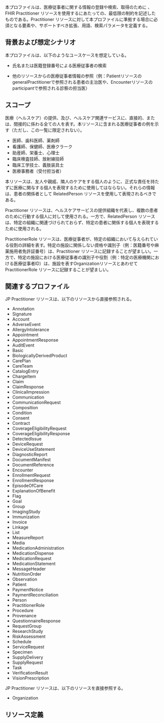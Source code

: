 <br/>
本プロファイルは、医療従事者に関する情報の登録や検索、取得のために 、FHIR Practitioner リソースを使用するにあたっての、最低限の制約を記述したものである。Practitioner リソースに対して本プロファイルに準拠する場合に必須となる要素や、サポートすべき拡張、用語、検索パラメータを定義する。

## 背景および想定シナリオ

本プロファイルは、以下のようなユースケースを想定している。

- 氏名または医籍登録番号による医療従事者の検索

- 他のリソースからの医療従事者情報の参照（例：Patientリソースの generalPractitionerで参照される患者の主治医や、Encounterリソースのparticipantで参照される診察の担当医）


## スコープ

医療（ヘルスケア）の提供、及び、ヘルスケア関連サービスに、直接的、または、間接的に係わる全ての人を表す。本リソースに含まれる医療従事者の例を示す（ただし、この一覧に限定されない）。

- 医師、歯科医師、薬剤師
- 看護師、保健師、医療クラーク
- 助産師、栄養士、心理士
- 臨床検査技師、放射線技師
- 臨床工学技士、義肢装具士
- 医療事務者（受付担当者）

本リソースは、友人や親戚、隣人のケアをする個人のように、正式な責任を持たずに医療に関与する個人を表現するために使用してはならない。それらの情報は、患者の関係者として RelatedPerson リソースを使用して表現されるべきである。

Practitioner リソースは、ヘルスケアサービスの提供組織を代表し、複数の患者のために行動する個人に対して使用される。一方で、RelatedPerson リソースは、特定の組織に関連づけられておらず、特定の患者に関係する個人を表現するために使用される。

PractitionerRole リソースは、医療従事者が、特定の組織において与えられている役割の詳細を表す。特定の施設に関係しない資格や識別子（例：医籍番号や麻薬施用者免許証番号）は、Practitioner リソースに記録することが望ましい。一方で、特定の施設における医療従事者の識別子や役割（例：特定の医療機関における医療従事者ID）は、施設を表すOrganizationリソースとあわせて PractitionerRole リソースに記録することが望ましい。



## 関連するプロファイル


JP Practitioner リソースは、以下のリソースから直接参照される。

 - Annotation
 - Signature
 - Account
 - AdverseEvent
 - AllergyIntolerance
 - Appointment
 - AppointmentResponse
 - AuditEvent
 - Basic
 - BiologicallyDerivedProduct
 - CarePlan
 - CareTeam
 - CatalogEntry
 - ChargeItem
 - Claim
 - ClaimResponse
 - ClinicalImpression
 - Communication
 - CommunicationRequest
 - Composition
 - Condition
 - Consent
 - Contract
 - CoverageEligibilityRequest
 - CoverageEligibilityResponse
 - DetectedIssue
 - DeviceRequest
 - DeviceUseStatement
 - DiagnosticReport
 - DocumentManifest
 - DocumentReference
 - Encounter
 - EnrollmentRequest
 - EnrollmentResponse
 - EpisodeOfCare
 - ExplanationOfBenefit
 - Flag
 - Goal
 - Group
 - ImagingStudy
 - Immunization
 - Invoice
 - Linkage
 - List
 - MeasureReport
 - Media
 - MedicationAdministration
 - MedicationDispense
 - MedicationRequest
 - MedicationStatement
 - MessageHeader
 - NutritionOrder
 - Observation
 - Patient
 - PaymentNotice
 - PaymentReconciliation
 - Person
 - PractitionerRole
 - Procedure
 - Provenance
 - QuestionnaireResponse
 - RequestGroup
 - ResearchStudy
 - RiskAssessment
 - Schedule
 - ServiceRequest
 - Specimen
 - SupplyDelivery
 - SupplyRequest
 - Task
 - VerificationResult
 - VisionPrescription

JP Practitioner リソースは、以下のリソースを直接参照する。

- Organization 

## リソース定義